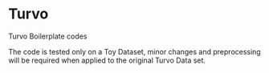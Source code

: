 # Turvo
Turvo Boilerplate codes

The code is tested only on a Toy Dataset, minor changes and preprocessing will be required when applied to the original Turvo Data set.
